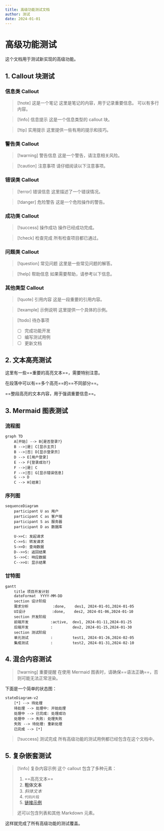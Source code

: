 ```yaml
---
title: 高级功能测试文档
author: 测试
date: 2024-01-01
---
```


# 高级功能测试

这个文档用于测试新实现的高级功能。

## 1. Callout 块测试

### 信息类 Callout

> [!note] 这是一个笔记
> 这里是笔记的内容，用于记录重要信息。
> 可以有多行内容。

> [!info] 信息提示
> 这是一个信息类型的 callout 块。

> [!tip] 实用提示
> 这里提供一些有用的提示和技巧。

### 警告类 Callout

> [!warning] 警告信息
> 这是一个警告，请注意相关风险。

> [!caution] 注意事项
> 请仔细阅读以下注意事项。

### 错误类 Callout

> [!error] 错误信息
> 这里描述了一个错误情况。

> [!danger] 危险警告
> 这是一个危险操作的警告。

### 成功类 Callout

> [!success] 操作成功
> 操作已经成功完成。

> [!check] 检查完成
> 所有检查项目都已通过。

### 问题类 Callout

> [!question] 常见问题
> 这里是一些常见问题的解答。

> [!help] 帮助信息
> 如果需要帮助，请参考以下信息。

### 其他类型 Callout

> [!quote] 引用内容
> 这是一段重要的引用内容。

> [!example] 示例说明
> 这里提供一个具体的示例。

> [!todo] 待办事项
> - [ ] 完成功能开发
> - [ ] 编写测试用例
> - [ ] 更新文档

## 2. 文本高亮测试

这里有一些==重要的高亮文本==，需要特别注意。

在段落中可以有==多个高亮==的==不同部分==。

==整段高亮的文本内容，用于强调重要信息==。

## 3. Mermaid 图表测试

### 流程图

```mermaid
graph TD
    A[开始] --> B{是否登录?}
    B -->|是| C[显示主页]
    B -->|否| D[显示登录页]
    D --> E[用户登录]
    E --> F{登录成功?}
    F -->|是| C
    F -->|否| G[显示错误信息]
    G --> D
    C --> H[结束]
```

### 序列图

```mermaid
sequenceDiagram
    participant U as 用户
    participant C as 客户端
    participant S as 服务器
    participant D as 数据库

    U->>C: 发起请求
    C->>S: 转发请求
    S->>D: 查询数据
    D-->>S: 返回结果
    S-->>C: 响应数据
    C-->>U: 显示结果
```

### 甘特图

```mermaid
gantt
    title 项目开发计划
    dateFormat  YYYY-MM-DD
    section 设计阶段
    需求分析           :done,    des1, 2024-01-01,2024-01-05
    UI设计            :done,    des2, 2024-01-06,2024-01-10
    section 开发阶段
    前端开发          :active,  dev1, 2024-01-11,2024-01-25
    后端开发          :         dev2, 2024-01-15,2024-01-30
    section 测试阶段
    单元测试          :         test1, 2024-01-26,2024-02-05
    集成测试          :         test2, 2024-01-31,2024-02-10
```

## 4. 混合内容测试

> [!warning] 重要提醒
> 在使用 Mermaid 图表时，请确保==语法正确==，否则可能无法正常渲染。

下面是一个简单的状态图：

```mermaid
stateDiagram-v2
    [*] --> 待处理
    待处理 --> 处理中: 开始处理
    处理中 --> 已完成: 处理成功
    处理中 --> 失败: 处理失败
    失败 --> 待处理: 重新处理
    已完成 --> [*]
```

> [!success] 测试完成
> 所有高级功能的测试用例都已经包含在这个文档中。

## 5. 复杂嵌套测试

> [!info] 复杂内容示例
> 这个 callout 包含了多种元素：
> 
> 1. ==高亮文本==
> 2. **粗体文本**
> 3. *斜体文本*
> 4. `代码片段`
> 5. [链接示例](https://example.com)
> 
> 还可以包含列表和其他 Markdown 元素。

这样就完成了所有高级功能的测试覆盖。
